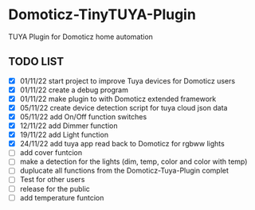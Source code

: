 # Domoticz-TinyTUYA-Plugin
TUYA Plugin for Domoticz home automation

## TODO LIST

- [x] 01/11/22 start project to improve Tuya devices for Domoticz users
- [x] 01/11/22 create a debug program
- [x] 01/11/22 make plugin to with Domoticz extended framework
- [x] 05/11/22 create device detection script for tuya cloud json data
- [x] 05/11/22 add On/Off function switches
- [x] 12/11/22 add Dimmer function
- [x] 19/11/22 add Light function
- [x] 24/11/22 add tuya app read back to Domoticz for rgbww lights
- [ ] add cover funtcion
- [ ] make a detection for the lights (dim, temp, color and color with temp) 
- [ ] duplucate all functions from the Domoticz-Tuya-Plugin complet
- [ ] Test for other users
- [ ] release for the public
- [ ] add temperature funtcion 
